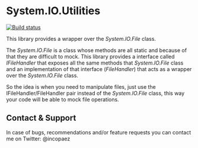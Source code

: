 System.IO.Utilities
===================

[![Build status](https://ci.appveyor.com/api/projects/status/r8hur4kbfalqfudg?svg=true)](https://ci.appveyor.com/project/nicopaez/system-io-utilities)


This library provides a wrapper over the _System.IO.File_ class. 

The _System.IO.File_ is a class whose methods are all static and because of that they are difficult to mock. This library provides a interface called _IFileHandler_ that exposes all the same methods that _System.IO.File_ class and an implementation of that interface (_FileHandler_) that acts as a wrapper over the _System.IO.File_ class.

So the idea is when you need to manipulate files, just use the IFileHandler/FileHandler pair instead of the _System.IO.File_  class, this way your code will be able to mock file operations.


Contact & Support
-----------------

In case of bugs, recommendations and/or feature requests you can contact me on Twitter: @incopaez



 
